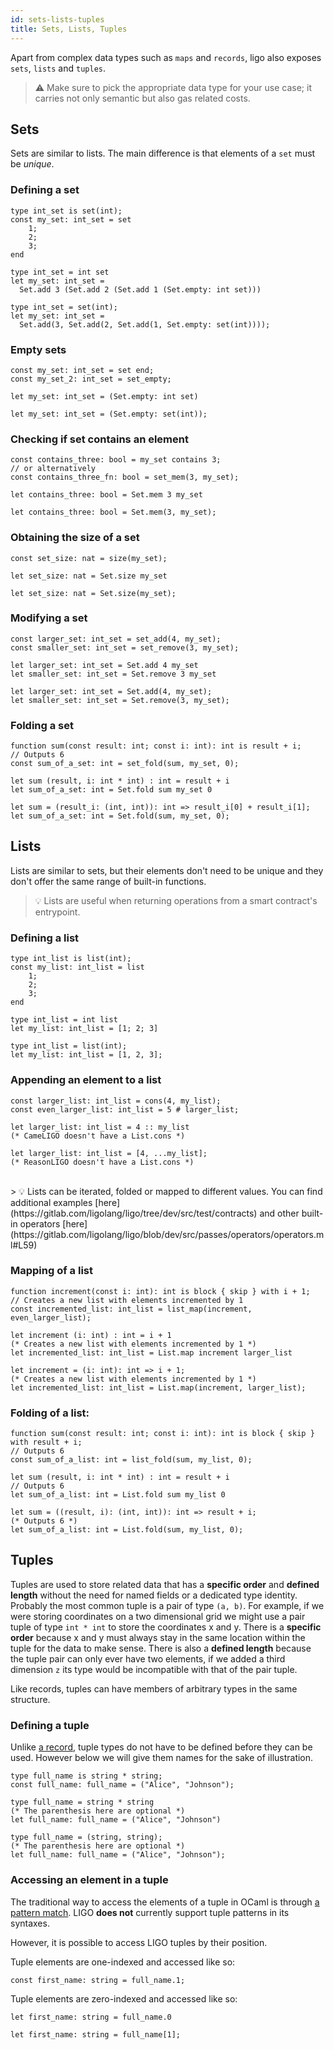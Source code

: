 ```yaml
---
id: sets-lists-tuples
title: Sets, Lists, Tuples
---
```


Apart from complex data types such as `maps` and `records`, ligo also exposes `sets`, `lists` and `tuples`.

> ⚠️ Make sure to pick the appropriate data type for your use case; it carries not only semantic but also gas related costs.

## Sets

Sets are similar to lists. The main difference is that elements of a `set` must be *unique*.

### Defining a set

<!--DOCUSAURUS_CODE_TABS-->
<!--Pascaligo-->
```pascaligo group=a
type int_set is set(int);
const my_set: int_set = set 
    1; 
    2; 
    3; 
end
```

<!--CameLIGO-->
```cameligo group=a
type int_set = int set
let my_set: int_set =
  Set.add 3 (Set.add 2 (Set.add 1 (Set.empty: int set)))
```

<!--ReasonLIGO-->
```reasonligo group=a
type int_set = set(int);
let my_set: int_set =
  Set.add(3, Set.add(2, Set.add(1, Set.empty: set(int))));
```

<!--END_DOCUSAURUS_CODE_TABS-->

### Empty sets

<!--DOCUSAURUS_CODE_TABS-->
<!--Pascaligo-->
```pascaligo group=a
const my_set: int_set = set end;
const my_set_2: int_set = set_empty;
```
<!--CameLIGO-->
```cameligo group=a
let my_set: int_set = (Set.empty: int set)
```
<!--ReasonLIGO-->
```reasonligo group=a
let my_set: int_set = (Set.empty: set(int));
```
<!--END_DOCUSAURUS_CODE_TABS-->

### Checking if set contains an element

<!--DOCUSAURUS_CODE_TABS-->
<!--Pascaligo-->
```pascaligo group=a
const contains_three: bool = my_set contains 3;
// or alternatively
const contains_three_fn: bool = set_mem(3, my_set);
```

<!--CameLIGO-->
```cameligo group=a
let contains_three: bool = Set.mem 3 my_set
```
<!--ReasonLIGO-->
```reasonligo group=a
let contains_three: bool = Set.mem(3, my_set);
```

<!--END_DOCUSAURUS_CODE_TABS-->


### Obtaining the size of a set
<!--DOCUSAURUS_CODE_TABS-->
<!--Pascaligo-->
```pascaligo group=a
const set_size: nat = size(my_set);
```

<!--CameLIGO-->
```cameligo group=a
let set_size: nat = Set.size my_set
```

<!--ReasonLIGO-->
```reasonligo group=a
let set_size: nat = Set.size(my_set);
```

<!--END_DOCUSAURUS_CODE_TABS-->


### Modifying a set
<!--DOCUSAURUS_CODE_TABS-->
<!--Pascaligo-->
```pascaligo group=a
const larger_set: int_set = set_add(4, my_set);
const smaller_set: int_set = set_remove(3, my_set);
```

<!--CameLIGO-->

```cameligo group=a
let larger_set: int_set = Set.add 4 my_set
let smaller_set: int_set = Set.remove 3 my_set
```

<!--ReasonLIGO-->

```reasonligo group=a
let larger_set: int_set = Set.add(4, my_set);
let smaller_set: int_set = Set.remove(3, my_set);
```

<!--END_DOCUSAURUS_CODE_TABS-->


### Folding a set
<!--DOCUSAURUS_CODE_TABS-->
<!--Pascaligo-->
```pascaligo group=a
function sum(const result: int; const i: int): int is result + i;
// Outputs 6
const sum_of_a_set: int = set_fold(sum, my_set, 0);
```

<!--CameLIGO-->
```cameligo group=a
let sum (result, i: int * int) : int = result + i
let sum_of_a_set: int = Set.fold sum my_set 0
```

<!--ReasonLIGO-->
```reasonligo group=a
let sum = (result_i: (int, int)): int => result_i[0] + result_i[1];
let sum_of_a_set: int = Set.fold(sum, my_set, 0);
```
<!--END_DOCUSAURUS_CODE_TABS-->

## Lists

Lists are similar to sets, but their elements don't need to be unique and they don't offer the same range of built-in functions.

> 💡 Lists are useful when returning operations from a smart contract's entrypoint.

### Defining a list

<!--DOCUSAURUS_CODE_TABS-->
<!--Pascaligo-->
```pascaligo group=b
type int_list is list(int);
const my_list: int_list = list
    1;
    2;
    3;
end
```

<!--CameLIGO-->
```cameligo group=b
type int_list = int list
let my_list: int_list = [1; 2; 3]
```

<!--ReasonLIGO-->
```reasonligo group=b
type int_list = list(int);
let my_list: int_list = [1, 2, 3];
```

<!--END_DOCUSAURUS_CODE_TABS-->


### Appending an element to a list

<!--DOCUSAURUS_CODE_TABS-->
<!--Pascaligo-->
```pascaligo group=b
const larger_list: int_list = cons(4, my_list);
const even_larger_list: int_list = 5 # larger_list;
```

<!--CameLIGO-->
```cameligo group=b
let larger_list: int_list = 4 :: my_list
(* CameLIGO doesn't have a List.cons *)
```

<!--ReasonLIGO-->
```reasonligo group=b
let larger_list: int_list = [4, ...my_list];
(* ReasonLIGO doesn't have a List.cons *)
```

<!--END_DOCUSAURUS_CODE_TABS-->

<br/>
> 💡 Lists can be iterated, folded or mapped to different values. You can find additional examples [here](https://gitlab.com/ligolang/ligo/tree/dev/src/test/contracts) and other built-in operators [here](https://gitlab.com/ligolang/ligo/blob/dev/src/passes/operators/operators.ml#L59)

### Mapping of a list

<!--DOCUSAURUS_CODE_TABS-->
<!--Pascaligo-->
```pascaligo group=b
function increment(const i: int): int is block { skip } with i + 1;
// Creates a new list with elements incremented by 1
const incremented_list: int_list = list_map(increment, even_larger_list);
```

<!--CameLIGO-->

```cameligo group=b
let increment (i: int) : int = i + 1
(* Creates a new list with elements incremented by 1 *)
let incremented_list: int_list = List.map increment larger_list
```


<!--ReasonLIGO-->

```reasonligo group=b
let increment = (i: int): int => i + 1;
(* Creates a new list with elements incremented by 1 *)
let incremented_list: int_list = List.map(increment, larger_list);
```

<!--END_DOCUSAURUS_CODE_TABS-->


### Folding of a list:
<!--DOCUSAURUS_CODE_TABS-->
<!--Pascaligo-->
```pascaligo group=b
function sum(const result: int; const i: int): int is block { skip } with result + i;
// Outputs 6
const sum_of_a_list: int = list_fold(sum, my_list, 0);
```

<!--CameLIGO-->

```cameligo group=b
let sum (result, i: int * int) : int = result + i
// Outputs 6
let sum_of_a_list: int = List.fold sum my_list 0
```

<!--ReasonLIGO-->

```reasonligo group=b
let sum = ((result, i): (int, int)): int => result + i;
(* Outputs 6 *)
let sum_of_a_list: int = List.fold(sum, my_list, 0);
```

<!--END_DOCUSAURUS_CODE_TABS-->


## Tuples

Tuples are used to store related data that has a **specific order** and **defined
length** without the need for named fields or a dedicated type identity. Probably
the most common tuple is a pair of type `(a, b)`. For example, if we were storing
coordinates on a two dimensional grid we might use a pair tuple of type `int * int`
to store the coordinates x and y. There is a **specific order** because x and y must
always stay in the same location within the tuple for the data to make sense. There is
also a **defined length** because the tuple pair can only ever have two elements,
if we added a third dimension `z` its type would be incompatible with that of the
pair tuple.

Like records, tuples can have members of arbitrary types in the same structure.

### Defining a tuple

Unlike [a record](language-basics/maps-records.md), tuple types do not have to be
defined before they can be used. However below we will give them names for the
sake of illustration.

<!--DOCUSAURUS_CODE_TABS-->

<!--Pascaligo-->
```pascaligo group=c
type full_name is string * string;
const full_name: full_name = ("Alice", "Johnson");
```

<!--CameLIGO-->
```cameligo group=c
type full_name = string * string
(* The parenthesis here are optional *)
let full_name: full_name = ("Alice", "Johnson")
```

<!--ReasonLIGO-->
```reasonligo group=c
type full_name = (string, string);
(* The parenthesis here are optional *)
let full_name: full_name = ("Alice", "Johnson");
```

<!--END_DOCUSAURUS_CODE_TABS-->


### Accessing an element in a tuple

The traditional way to access the elements of a tuple in OCaml is through
[a pattern match](language-basics/unit-option-pattern-matching.md). LIGO **does
not** currently support tuple patterns in its syntaxes.

However, it is possible to access LIGO tuples by their position.

<!--DOCUSAURUS_CODE_TABS-->

<!--Pascaligo-->

Tuple elements are one-indexed and accessed like so:

```pascaligo group=c
const first_name: string = full_name.1;
```

<!--Cameligo-->

Tuple elements are zero-indexed and accessed like so:

```cameligo group=c
let first_name: string = full_name.0
```

<!--ReasonLIGO-->
```reasonligo group=c
let first_name: string = full_name[1];
```

<!--END_DOCUSAURUS_CODE_TABS-->
